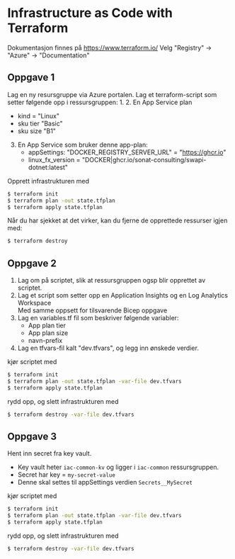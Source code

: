 # Infrastructure as Code with Terraform
Dokumentasjon finnes på https://www.terraform.io/
Velg "Registry" -> "Azure" -> "Documentation"

## Oppgave 1
Lag en ny resursgruppe via Azure portalen.
Lag et terraform-script som setter følgende opp i ressursgruppen:
1. 
2. En App Service plan
   * kind = "Linux"
   * sku tier "Basic"
   * sku size "B1"
3. En App Service som bruker denne app-plan:
   * appSettings: "DOCKER_REGISTRY_SERVER_URL" = "https://ghcr.io"
   * linux_fx_version = "DOCKER|ghcr.io/sonat-consulting/swapi-dotnet:latest"

Opprett infrastrukturen med
```bash
$ terraform init
$ terraform plan -out state.tfplan
$ terraform apply state.tfplan
```

Når du har sjekket at det virker, kan du fjerne de opprettede ressurser igjen med:
```bash
$ terraform destroy
```


## Oppgave 2
1. Lag om på scriptet, slik at ressursgruppen ogsp blir opprettet av scriptet.
2. Lag et script som setter opp en Application Insights og en Log Analytics Workspace    
   Med samme oppsett for tilsvarende Bicep oppgave
3. Lag en variables.tf fil som beskriver følgende variabler:
   * App plan tier
   * App plan size
   * navn-prefix
4. Lag en tfvars-fil kalt "dev.tfvars", og legg inn ønskede verdier.

kjør scriptet med
```bash
$ terraform init
$ terraform plan -out state.tfplan -var-file dev.tfvars
$ terraform apply state.tfplan
```

rydd opp, og slett infrastrukturen med
```bash
$ terraform destroy -var-file dev.tfvars
```

## Oppgave 3
Hent inn secret fra key vault.
* Key vault heter `iac-common-kv` og ligger i `iac-common` ressursgruppen.
* Secret har key = `my-secret-value`
* Denne skal settes til appSettings verdien `Secrets__MySecret`

kjør scriptet med
```bash
$ terraform init
$ terraform plan -out state.tfplan -var-file dev.tfvars
$ terraform apply state.tfplan
```

rydd opp, og slett infrastrukturen med
```bash
$ terraform destroy -var-file dev.tfvars
```